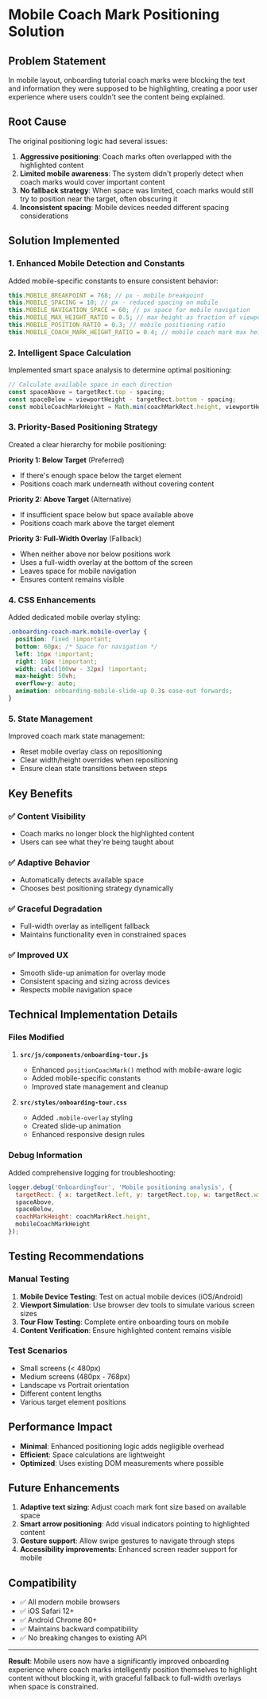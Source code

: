 # Mobile Coach Mark Positioning Solution

## Problem Statement
In mobile layout, onboarding tutorial coach marks were blocking the text and information they were supposed to be highlighting, creating a poor user experience where users couldn't see the content being explained.

## Root Cause
The original positioning logic had several issues:
1. **Aggressive positioning**: Coach marks often overlapped with the highlighted content
2. **Limited mobile awareness**: The system didn't properly detect when coach marks would cover important content
3. **No fallback strategy**: When space was limited, coach marks would still try to position near the target, often obscuring it
4. **Inconsistent spacing**: Mobile devices needed different spacing considerations

## Solution Implemented

### 1. Enhanced Mobile Detection and Constants
Added mobile-specific constants to ensure consistent behavior:
```javascript
this.MOBILE_BREAKPOINT = 768; // px - mobile breakpoint
this.MOBILE_SPACING = 10; // px - reduced spacing on mobile
this.MOBILE_NAVIGATION_SPACE = 60; // px space for mobile navigation
this.MOBILE_MAX_HEIGHT_RATIO = 0.5; // max height as fraction of viewport
this.MOBILE_POSITION_RATIO = 0.3; // mobile positioning ratio
this.MOBILE_COACH_MARK_HEIGHT_RATIO = 0.4; // mobile coach mark max height ratio
```

### 2. Intelligent Space Calculation
Implemented smart space analysis to determine optimal positioning:
```javascript
// Calculate available space in each direction
const spaceAbove = targetRect.top - spacing;
const spaceBelow = viewportHeight - targetRect.bottom - spacing;
const mobileCoachMarkHeight = Math.min(coachMarkRect.height, viewportHeight * this.MOBILE_COACH_MARK_HEIGHT_RATIO);
```

### 3. Priority-Based Positioning Strategy
Created a clear hierarchy for mobile positioning:

**Priority 1: Below Target** (Preferred)
- If there's enough space below the target element
- Positions coach mark underneath without covering content

**Priority 2: Above Target** (Alternative)
- If insufficient space below but space available above
- Positions coach mark above the target element

**Priority 3: Full-Width Overlay** (Fallback)
- When neither above nor below positions work
- Uses a full-width overlay at the bottom of the screen
- Leaves space for mobile navigation
- Ensures content remains visible

### 4. CSS Enhancements
Added dedicated mobile overlay styling:
```css
.onboarding-coach-mark.mobile-overlay {
  position: fixed !important;
  bottom: 60px; /* Space for navigation */
  left: 16px !important;
  right: 16px !important;
  width: calc(100vw - 32px) !important;
  max-height: 50vh;
  overflow-y: auto;
  animation: onboarding-mobile-slide-up 0.3s ease-out forwards;
}
```

### 5. State Management
Improved coach mark state management:
- Reset mobile overlay class on repositioning
- Clear width/height overrides when repositioning
- Ensure clean state transitions between steps

## Key Benefits

### ✅ Content Visibility
- Coach marks no longer block the highlighted content
- Users can see what they're being taught about

### ✅ Adaptive Behavior
- Automatically detects available space
- Chooses best positioning strategy dynamically

### ✅ Graceful Degradation
- Full-width overlay as intelligent fallback
- Maintains functionality even in constrained spaces

### ✅ Improved UX
- Smooth slide-up animation for overlay mode
- Consistent spacing and sizing across devices
- Respects mobile navigation space

## Technical Implementation Details

### Files Modified
1. **`src/js/components/onboarding-tour.js`**
   - Enhanced `positionCoachMark()` method with mobile-aware logic
   - Added mobile-specific constants
   - Improved state management and cleanup

2. **`src/styles/onboarding-tour.css`**
   - Added `.mobile-overlay` styling
   - Created slide-up animation
   - Enhanced responsive design rules

### Debug Information
Added comprehensive logging for troubleshooting:
```javascript
logger.debug('OnboardingTour', 'Mobile positioning analysis', {
  targetRect: { x: targetRect.left, y: targetRect.top, w: targetRect.width, h: targetRect.height },
  spaceAbove,
  spaceBelow,
  coachMarkHeight: coachMarkRect.height,
  mobileCoachMarkHeight
});
```

## Testing Recommendations

### Manual Testing
1. **Mobile Device Testing**: Test on actual mobile devices (iOS/Android)
2. **Viewport Simulation**: Use browser dev tools to simulate various screen sizes
3. **Tour Flow Testing**: Complete entire onboarding tours on mobile
4. **Content Verification**: Ensure highlighted content remains visible

### Test Scenarios
- Small screens (< 480px)
- Medium screens (480px - 768px)
- Landscape vs Portrait orientation
- Different content lengths
- Various target element positions

## Performance Impact
- **Minimal**: Enhanced positioning logic adds negligible overhead
- **Efficient**: Space calculations are lightweight
- **Optimized**: Uses existing DOM measurements where possible

## Future Enhancements
1. **Adaptive text sizing**: Adjust coach mark font size based on available space
2. **Smart arrow positioning**: Add visual indicators pointing to highlighted content
3. **Gesture support**: Allow swipe gestures to navigate through steps
4. **Accessibility improvements**: Enhanced screen reader support for mobile

## Compatibility
- ✅ All modern mobile browsers
- ✅ iOS Safari 12+
- ✅ Android Chrome 80+
- ✅ Maintains backward compatibility
- ✅ No breaking changes to existing API

---

**Result**: Mobile users now have a significantly improved onboarding experience where coach marks intelligently position themselves to highlight content without blocking it, with graceful fallback to full-width overlays when space is constrained.
